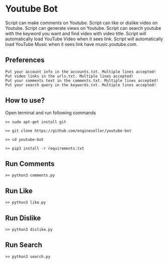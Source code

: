 # Youtube Bot
Script can make comments on Youtube.
Script can like or dislike video on Youtube.
Script can generate views on Youtube.
Script can search youtube with the keyword you want and find video with video title.
Script will automatically load YouTube Video when it sees link.
Script will automatically load YouTube Music when it sees link have music.youtube.com.

## Preferences
```
Put your account info in the accounts.txt. Multiple lines accepted!
Put video links in the urls.txt. Multiple lines accepted!
Put your comments text in the comments.txt. Multiple lines accepted!
Put your search query in the keywords.txt. Multiple lines accepted!
```

## How to use?
Open terminal and run following commands
```
>> sudo apt-get install git
```
```
>> git clone https://github.com/engineseller/youtube-bot
```
```
>> cd youtube-bot
```
```
>> pip3 install -r requirements.txt
```

## Run Comments
```
>> python3 comments.py
```

## Run Like
```
>> python3 like.py
```

## Run Dislike
```
>> python3 dislike.py
```

## Run Search
```
>> python3 search.py
```
